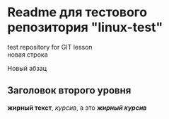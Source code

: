 # Readme для тестового репозитория "linux-test"
test repository for GIT lesson  
новая строка

Новый абзац

## Заголовок второго уровня
**жирный текст**, *курсив*, а это **_жирный курсив_** 
